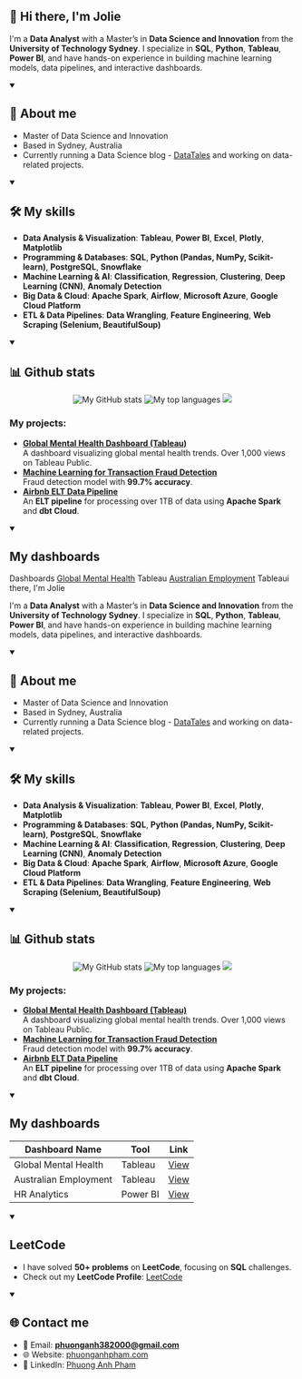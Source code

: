## 👋 Hi there, I'm Jolie

I'm a **Data Analyst** with a Master’s in **Data Science and Innovation** from the **University of Technology Sydney**. I specialize in **SQL**, **Python**, **Tableau**, **Power BI**, and have hands-on experience in building machine learning models, data pipelines, and interactive dashboards.

<details open>
    <summary><h2>🌟 About me</h2></summary>

- Master of Data Science and Innovation
- Based in Sydney, Australia
- Currently running a Data Science blog - [DataTales](https://data-tales.com/) and working on data-related projects.
</details>

<details open>
  <summary><h2>🛠️ My skills</h2></summary>
    
- **Data Analysis & Visualization**: **Tableau**, **Power BI**, **Excel**, **Plotly**, **Matplotlib**
- **Programming & Databases**: **SQL**, **Python (Pandas, NumPy, Scikit-learn)**, **PostgreSQL**, **Snowflake**
- **Machine Learning & AI**: **Classification**, **Regression**, **Clustering**, **Deep Learning (CNN)**, **Anomaly Detection**
- **Big Data & Cloud**: **Apache Spark**, **Airflow**, **Microsoft Azure**, **Google Cloud Platform**
- **ETL & Data Pipelines**: **Data Wrangling**, **Feature Engineering**, **Web Scraping (Selenium, BeautifulSoup)**
</details>


<details open> 
  <summary><h2>📊 Github stats</h2></summary>
  <div align="center">
    <img alt="My GitHub stats" src="https://github-readme-stats.vercel.app/api?hide_border=true&title_color=FEC103&icon_color=FEC103&text_color=ffffff&bg_color=0d1117&show_icons=true&count_private=true&username=phuonganh-38" />
    <img alt="My top languages" src="https://github-readme-stats.vercel.app/api/top-langs/?username=phuonganh-38&layout=compact&hide_border=true&title_color=FEC103&icon_color=FEC103&text_color=ffffff&bg_color=0d1117&show_icons=true&count_private=true&hide=jupyter%20notebook,HTML,css,blade&langs_count=8&size_weight=0.5&count_weight=0.5" />
    <img src="https://streak-stats.demolab.com?user=phuonganh-38&hide_border=true&background=EBEBEB00&stroke=FA4549&ring=FEC103&fire=EBEBEB&currStreakNum=EBEBEB&currStreakLabel=EBEBEB&sideLabels=EBEBEB&sideNums=ED9329" />
  </div>
</details>


### My projects:
- **[Global Mental Health Dashboard (Tableau)](https://github.com/phuonganh-38/global-mental-health-dashboard)**  
   A dashboard visualizing global mental health trends. Over 1,000 views on Tableau Public.
- **[Machine Learning for Transaction Fraud Detection](https://github.com/phuonganh-38/transaction-analysis-ML)**  
   Fraud detection model with **99.7% accuracy**.
- **[Airbnb ELT Data Pipeline](https://github.com/phuonganh-38/airbnb-elt-pipeline)**  
   An **ELT pipeline** for processing over 1TB of data using **Apache Spark** and **dbt Cloud**.

<details open>
    <summary><h2> My dashboards</h2></summary>
    
Dashboards
[Global Mental Health](https://public.tableau.com/app/profile/phuong.anh.pham6362/viz/GlobalMentalHealthDashboard/GlobalLandscapeofMentalHealth)  Tableau
[Australian Employment](https://public.tableau.com/app/profile/phuong.anh.pham6362/viz/AustralianEmploymentDashboard_17338093943480/Employmentdashboard)  Tableaui there, I'm Jolie

I'm a **Data Analyst** with a Master’s in **Data Science and Innovation** from the **University of Technology Sydney**. I specialize in **SQL**, **Python**, **Tableau**, **Power BI**, and have hands-on experience in building machine learning models, data pipelines, and interactive dashboards.

<details open>
    <summary><h2>🌟 About me</h2></summary>

- Master of Data Science and Innovation
- Based in Sydney, Australia
- Currently running a Data Science blog - [DataTales](https://data-tales.com/) and working on data-related projects.
</details>

<details open>
  <summary><h2>🛠️ My skills</h2></summary>
    
- **Data Analysis & Visualization**: **Tableau**, **Power BI**, **Excel**, **Plotly**, **Matplotlib**
- **Programming & Databases**: **SQL**, **Python (Pandas, NumPy, Scikit-learn)**, **PostgreSQL**, **Snowflake**
- **Machine Learning & AI**: **Classification**, **Regression**, **Clustering**, **Deep Learning (CNN)**, **Anomaly Detection**
- **Big Data & Cloud**: **Apache Spark**, **Airflow**, **Microsoft Azure**, **Google Cloud Platform**
- **ETL & Data Pipelines**: **Data Wrangling**, **Feature Engineering**, **Web Scraping (Selenium, BeautifulSoup)**
</details>


<details open> 
  <summary><h2>📊 Github stats</h2></summary>
  <div align="center">
    <img alt="My GitHub stats" src="https://github-readme-stats.vercel.app/api?hide_border=true&title_color=FEC103&icon_color=FEC103&text_color=ffffff&bg_color=0d1117&show_icons=true&count_private=true&username=phuonganh-38" />
    <img alt="My top languages" src="https://github-readme-stats.vercel.app/api/top-langs/?username=phuonganh-38&layout=compact&hide_border=true&title_color=FEC103&icon_color=FEC103&text_color=ffffff&bg_color=0d1117&show_icons=true&count_private=true&hide=jupyter%20notebook,HTML,css,blade&langs_count=8&size_weight=0.5&count_weight=0.5" />
    <img src="https://streak-stats.demolab.com?user=phuonganh-38&hide_border=true&background=EBEBEB00&stroke=FA4549&ring=FEC103&fire=EBEBEB&currStreakNum=EBEBEB&currStreakLabel=EBEBEB&sideLabels=EBEBEB&sideNums=ED9329" />
  </div>
</details>


### My projects:
- **[Global Mental Health Dashboard (Tableau)](https://github.com/phuonganh-38/global-mental-health-dashboard)**  
   A dashboard visualizing global mental health trends. Over 1,000 views on Tableau Public.
- **[Machine Learning for Transaction Fraud Detection](https://github.com/phuonganh-38/transaction-analysis-ML)**  
   Fraud detection model with **99.7% accuracy**.
- **[Airbnb ELT Data Pipeline](https://github.com/phuonganh-38/airbnb-elt-pipeline)**  
   An **ELT pipeline** for processing over 1TB of data using **Apache Spark** and **dbt Cloud**.

<details open>
    <summary><h2> My dashboards</h2></summary>
    
| Dashboard Name          | Tool     | Link                                                                                                                 |
|-------------------------|----------|----------------------------------------------------------------------------------------------------------------------|
| Global Mental Health    | Tableau  | [View](https://public.tableau.com/app/profile/phuong.anh.pham6362/viz/GlobalMentalHealthDashboard/GlobalLandscapeofMentalHealth) |
| Australian Employment   | Tableau  | [View](https://public.tableau.com/app/profile/phuong.anh.pham6362/viz/AustralianEmploymentDashboard_17338093943480/Employmentdashboard) |
| HR Analytics            | Power BI | [View](https://github.com/phuonganh-38/HR-Analytics-Dashboard)                                                       |

</details>

<details open>
    <summary><h2> LeetCode</h2></summary>
    
- I have solved **50+ problems** on **LeetCode**, focusing on **SQL** challenges.
- Check out my **LeetCode Profile**: [LeetCode](https://leetcode.com/u/phuonganh38/)
</details>


<details open>
    <summary><h2> 🌐 Contact me</h2></summary>
    
- 📧 Email: **phuonganh382000@gmail.com**
- 🌐 Website: [phuonganhpham.com](https://phuonganhpham.com/)
- 💼 LinkedIn: [Phuong Anh Pham](https://www.linkedin.com/in/phuonganh38/)
</details>

